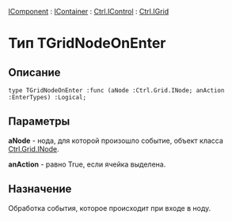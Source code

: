 ﻿---
Link: Com.Ctrl.IGrid.@TGridNodeOnEnter
---

[IComponent](topic:Com.Custom.ComClasses.IComponent.Default) :
[IContainer](topic:Com.Custom.ComClasses.IContainer.Default) :
[Ctrl.IControl](topic:Com.Custom.ComClasses.Ctrl.IControl.Default) :
[Ctrl.IGrid](Default)

# Тип TGridNodeOnEnter

## Описание

    type TGridNodeOnEnter :func (aNode :Ctrl.Grid.INode; anAction :EnterTypes) :Logical;

## Параметры

**aNode** - нода, для которой произошло событие, объект класса [Ctrl.Grid.INode](topic:Com.Custom.ComClasses.Ctrl.Grid.INode.Default).

**anAction** - равно True, если ячейка выделена.

## Назначение

Обработка события, которое происходит при входе в ноду.